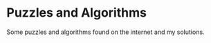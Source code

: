 # Puzzles and Algorithms

Some puzzles and algorithms found on the internet and my solutions.












